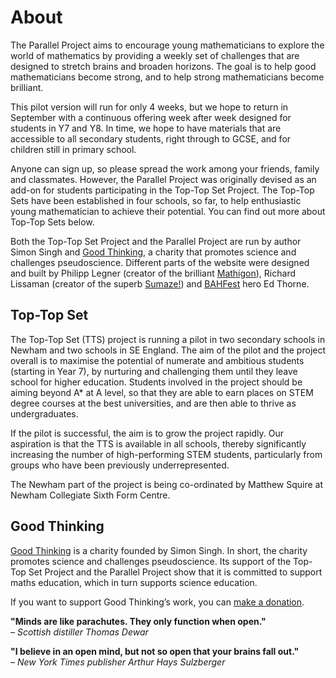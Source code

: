 # About

The Parallel Project aims to encourage young mathematicians to explore the world
of mathematics by providing a weekly set of challenges that are designed to
stretch brains and broaden horizons. The goal is to help good mathematicians
become strong, and to help strong mathematicians become brilliant.

This pilot version will run for only 4 weeks, but we hope to return in September
with a continuous offering week after week designed for students in Y7 and Y8.
In time, we hope to have materials that are accessible to all secondary
students, right through to GCSE, and for children still in primary school.

Anyone can sign up, so please spread the work among your friends, family and
classmates. However, the Parallel Project was originally devised as an add-on
for students participating in the Top-Top Set Project. The Top-Top Sets have
been established in four schools, so far, to help enthusiastic young
mathematician to achieve their potential. You can find out more about Top-Top
Sets below.

Both the Top-Top Set Project and the Parallel Project are run by author Simon
Singh and [Good Thinking](#good-thinking), a charity that
promotes science and challenges pseudoscience. Different parts of the website
were designed and built by Philipp Legner (creator of the brilliant
[Mathigon](https://mathigon.org/)), Richard Lissaman (creator of the superb
[Sumaze!](http://mei.org.uk/sumaze)) and [BAHFest](http://london.bahfest.com/)
hero Ed Thorne.


## Top-Top Set

The Top-Top Set (TTS) project is running a pilot in two secondary schools in
Newham and two schools in SE England. The aim of the pilot and the project
overall is to maximise the potential of numerate and ambitious students
(starting in Year 7), by nurturing and challenging them until they leave school
for higher education. Students involved in the project should be aiming beyond
A* at A level, so that they are able to earn places on STEM degree courses at
the best universities, and are then able to thrive as undergraduates. 
 
If the pilot is successful, the aim is to grow the project rapidly. Our
aspiration is that the TTS is available in all schools, thereby significantly
increasing the number of high-performing STEM students, particularly from groups
who have been previously underrepresented.
 
The Newham part of the project is being co-ordinated by Matthew Squire at Newham
Collegiate Sixth Form Centre.


## Good Thinking

[Good Thinking](http://goodthinkingsociety.org/) is a charity founded by Simon
Singh. In short, the charity promotes science and challenges pseudoscience. Its
support of the Top-Top Set Project and the Parallel Project show that it is
committed to support maths education, which in turn supports science education.

If you want to support Good Thinking’s work, you can
[make a donation](http://goodthinkingsociety.org/donate/).

<div class="text-center">

__"Minds are like parachutes. They only function when open."__  
_– Scottish distiller Thomas Dewar_

__"I believe in an open mind, but not so open that your brains fall out."__  
_– New York Times publisher Arthur Hays Sulzberger_

</div>

